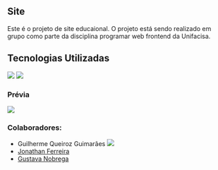 ## Site 
Este é o projeto de site educaional. O projeto está sendo realizado em grupo como parte da disciplina programar web frontend da Unifacisa.

## Tecnologias Utilizadas 
<div>
<img src="https://img.shields.io/badge/html5-%23E34F26.svg?style=for-the-badge&logo=html5&logoColor=white"> <img src="https://img.shields.io/badge/css3-%231572B6.svg?style=for-the-badge&logo=css3&logoColor=white">
</div>

### Prévia

<img src="https://drive.google.com/uc?export=download&id=1Cf6h9YRLxBZfoUQ96ikaaTnk6iBSDXYi">

### Colaboradores:

* Guilherme Queiroz Guimarães <a href="https://github.com/GuilhQueiroz/" target="_blank"><img src="https://img.shields.io/badge/github-12100E.svg?&style=for-the-badge&logo=github&logoColor=white"> 
* Jonathan Ferreira
* Gustava Nobrega
